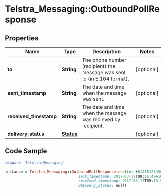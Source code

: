 # Telstra_Messaging::OutboundPollResponse

## Properties

Name | Type | Description | Notes
------------ | ------------- | ------------- | -------------
**to** | **String** | The phone number (recipient) the message was sent to (in E.164 format).  | [optional] 
**sent_timestamp** | **String** | The date and time when the message was sent. | [optional] 
**received_timestamp** | **String** | The date and time when the message was recieved by recipient. | [optional] 
**delivery_status** | [**Status**](Status.md) |  | [optional] 

## Code Sample

```ruby
require 'Telstra_Messaging'

instance = Telstra_Messaging::OutboundPollResponse.new(to: +61418123456,
                                 sent_timestamp: 2017-03-17T09:16:49+10:00,
                                 received_timestamp: 2017-03-17T09:16:50+10:00,
                                 delivery_status: null)
```


